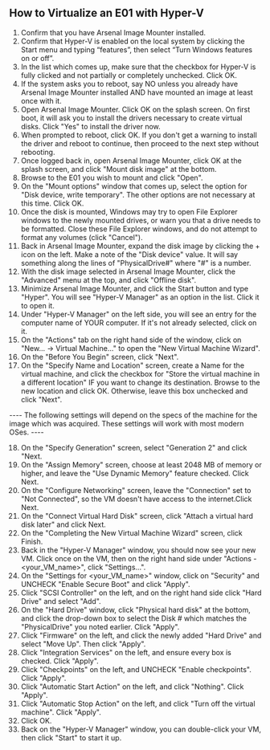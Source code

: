 ## How to Virtualize an E01 with Hyper-V

1. Confirm that you have Arsenal Image Mounter installed.
2. Confirm that Hyper-V is enabled on the local system by clicking the Start menu and typing “features”, then select “Turn Windows features on or off”.
3. In the list which comes up, make sure that the checkbox for Hyper-V is fully clicked and not partially or completely unchecked. Click OK.
4. If the system asks you to reboot, say NO unless you already have Arsenal Image Mounter installed AND have mounted an image at least once with it.
5. Open Arsenal Image Mounter. Click OK on the splash screen. On first boot, it will ask you to install the drivers necessary to create virtual disks. Click "Yes" to install the driver now.
6. When prompted to reboot, click OK. If you don't get a warning to install the driver and reboot to continue, then proceed to the next step without rebooting.
7. Once logged back in, open Arsenal Image Mounter, click OK at the splash screen, and click "Mount disk image" at the bottom.
8. Browse to the E01 you wish to mount and click "Open". 
9. On the "Mount options" window that comes up, select the option for "Disk device, write temporary". The other options are not necessary at this time. Click OK.
10. Once the disk is mounted, Windows may try to open File Explorer windows to the newly mounted drives, or warn you that a drive needs to be formatted. Close these File Explorer windows, and do not attempt to format any volumes (click "Cancel").
11. Back in Arsenal Image Mounter, expand the disk image by clicking the + icon on the left. Make a note of the "Disk device" value. It will say something along the lines of "PhysicalDrive#" where "#" is a number.
12. With the disk image selected in Arsenal Image Mounter, click the "Advanced" menu at the top, and click "Offline disk".
13. Minimize Arsenal Image Mounter, and click the Start button and type "Hyper". You will see "Hyper-V Manager" as an option in the list. Click it to open it.
14. Under "Hyper-V Manager" on the left side, you will see an entry for the computer name of YOUR computer. If it's not already selected, click on it.
15. On the "Actions" tab on the right hand side of the window, click on "New... -> Virtual Machine..." to open the "New Virtual Machine Wizard".
16. On the "Before You Begin" screen, click "Next".
17. On the "Specify Name and Location" screen, create a Name for the virtual machine, and click the checkbox for "Store the virtual machine in a different location" IF you want to change its destination. Browse to the new location and click OK. Otherwise, leave this box unchecked and click "Next".

---- The following settings will depend on the specs of the machine for the image which was acquired. These settings will work with most modern OSes. ----

18. On the "Specify Generation" screen, select "Generation 2" and click "Next.
19. On the "Assign Memory" screen, choose at least 2048 MB of memory or higher, and leave the "Use Dynamic Memory" feature checked. Click Next.
20. On the "Configure Networking" screen, leave the "Connection" set to "Not Connected", so the VM doesn't have access to the internet.Click Next.
21. On the "Connect Virtual Hard Disk" screen, click "Attach a virtual hard disk later" and click Next.
22. On the "Completing the New Virtual Machine Wizard" screen, click Finish.
23. Back in the "Hyper-V Manager" window, you should now see your new VM. Click once on the VM, then on the right hand side under "Actions - <your_VM_name>", click "Settings...".
24. On the "Settings for <your_VM_name>" window, click on "Security" and UNCHECK "Enable Secure Boot" and click "Apply".
25. Click "SCSI Controller" on the left, and on the right hand side click "Hard Drive" and select "Add".
26. On the "Hard Drive" window, click "Physical hard disk" at the bottom, and click the drop-down box to select the Disk # which matches the "PhysicalDrive" you noted earlier. Click "Apply".
27. Click "Firmware" on the left, and click the newly added "Hard Drive" and select "Move Up". Then click "Apply".
28. Click "Integration Services" on the left, and ensure every box is checked. Click "Apply".
29. Click "Checkpoints" on the left, and UNCHECK "Enable checkpoints". Click "Apply".
30. Click "Automatic Start Action" on the left, and click "Nothing". Click "Apply".
31. Click "Automatic Stop Action" on the left, and click "Turn off the virtual machine". Click "Apply".
32. Click OK.
33. Back on the "Hyper-V Manager" window, you can double-click your VM, then click "Start" to start it up.